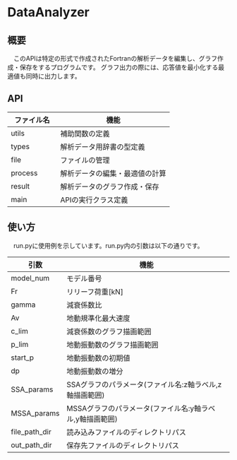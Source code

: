 # DataAnalyzer
## 概要
　このAPIは特定の形式で作成されたFortranの解析データを編集し、グラフ作成・保存をするプログラムです。
グラフ出力の際には、応答値を最小化する最適値も同時に出力します。

## API
| ファイル名　| 機能　|
| - | - |
| utils | 補助関数の定義　|
| types | 解析データ用辞書の型定義　|
| file | ファイルの管理 |
| process | 解析データの編集・最適値の計算 |
| result | 解析データのグラフ作成・保存　|
| main | APIの実行クラス定義　|

## 使い方
　run.pyに使用例を示しています。run.py内の引数は以下の通りです。

| 引数　| 機能　|
| - | - |
| model_num | モデル番号　|
| Fr | リリーフ荷重[kN]　|
| gamma | 減衰係数比 |
| Av | 地動規準化最大速度 |
| c_lim | 減衰係数のグラフ描画範囲　|
| p_lim | 地動振動数のグラフ描画範囲　|
| start_p | 地動振動数の初期値　|
| dp | 地動振動数の増分　|
| SSA_params | SSAグラフのパラメータ(ファイル名:z軸ラベル,z軸描画範囲)　|
| MSSA_params | MSSAグラフのパラメータ(ファイル名:y軸ラベル,y軸描画範囲)　|
| file_path_dir | 読み込みファイルのディレクトリパス |
| out_path_dir | 保存先ファイルのディレクトリパス |

